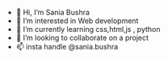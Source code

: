 - 👋 Hi, I’m Sania Bushra
- 👀 I’m interested in Web development 
- 🌱 I’m currently learning css,html,js , python
- 💞️ I’m looking to collaborate on a project
- 📫 insta handle @sania.bushra

<!---
SaniaBushra/SaniaBushra is a ✨ special ✨ repository because its `README.md` (this file) appears on your GitHub profile.
You can click the Preview link to take a look at your changes.
--->
